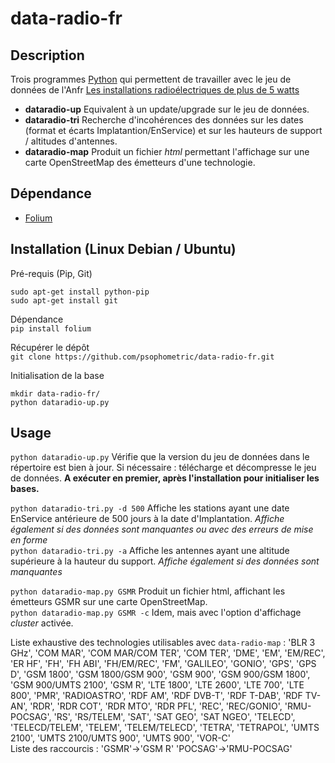 # data-radio-fr

## Description
Trois programmes [Python](https://www.python.org/) qui permettent de travailler avec le jeu de données de l'Anfr [Les installations radioélectriques de plus de 5 watts](https://www.data.gouv.fr/fr/datasets/donnees-sur-les-installations-radioelectriques-de-plus-de-5-watts-1/)

- **dataradio-up**
Equivalent à un update/upgrade sur le jeu de données.
- **dataradio-tri**
Recherche d'incohérences des données sur les dates (format et écarts Implatantion/EnService) et sur les hauteurs de support / altitudes d'antennes.
- **dataradio-map**
Produit un fichier *html* permettant l'affichage sur une carte OpenStreetMap des émetteurs d'une technologie.

## Dépendance
- [Folium](https://github.com/python-visualization/folium)

## Installation (Linux Debian / Ubuntu)
Pré-requis (Pip, Git)<br>
```
sudo apt-get install python-pip
sudo apt-get install git
```
Dépendance<br>
`pip install folium`<p>
Récupérer le dépôt <br>
`git clone https://github.com/psophometric/data-radio-fr.git`<p>
Initialisation de la base<br>
```
mkdir data-radio-fr/
python dataradio-up.py
```

## Usage
`python dataradio-up.py`
Vérifie que la version du jeu de données dans le répertoire est bien à jour. Si nécessaire : télécharge et décompresse le jeu de données. **A exécuter en premier, après l'installation pour initialiser les bases.**<p>
`python dataradio-tri.py -d 500` Affiche les stations ayant une date EnService antérieure de 500 jours à la date d'Implantation. *Affiche également si des données sont manquantes ou avec des erreurs de mise en forme*<br>
`python dataradio-tri.py -a` Affiche les antennes ayant une altitude supérieure à la hauteur du support. *Affiche également si des données sont manquantes*<p>
`python dataradio-map.py GSMR` Produit un fichier html, affichant les émetteurs GSMR sur une carte OpenStreetMap. <br>
`python dataradio-map.py GSMR -c` Idem, mais avec l'option d'affichage *cluster* activée. <br>

Liste exhaustive des technologies utilisables avec `data-radio-map` :
'BLR 3 GHz', 'COM MAR', 'COM MAR/COM TER', 'COM TER', 'DME', 'EM', 'EM/REC',
'ER HF', 'FH', 'FH ABI', 'FH/EM/REC', 'FM', 'GALILEO', 'GONIO', 'GPS', 'GPS D',
'GSM 1800', 'GSM 1800/GSM 900', 'GSM 900', 'GSM 900/GSM 1800',
'GSM 900/UMTS 2100', 'GSM R', 'LTE 1800', 'LTE 2600', 'LTE 700', 'LTE 800',
'PMR', 'RADIOASTRO', 'RDF AM', 'RDF DVB-T', 'RDF T-DAB', 'RDF TV-AN', 'RDR',
'RDR COT', 'RDR MTO', 'RDR PFL', 'REC', 'REC/GONIO', 'RMU-POCSAG', 'RS',
'RS/TELEM', 'SAT', 'SAT GEO', 'SAT NGEO', 'TELECD', 'TELECD/TELEM', 'TELEM',
'TELEM/TELECD', 'TETRA', 'TETRAPOL',
'UMTS 2100', 'UMTS 2100/UMTS 900', 'UMTS 900', 'VOR-C'<br>
Liste des raccourcis : 'GSMR'->'GSM R' 'POCSAG'->'RMU-POCSAG'
